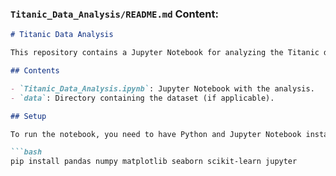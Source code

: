 
### `Titanic_Data_Analysis/README.md` Content:

```markdown
# Titanic Data Analysis

This repository contains a Jupyter Notebook for analyzing the Titanic dataset. The analysis includes data preprocessing and model evaluation using Python libraries such as Pandas, Seaborn, and scikit-learn. The notebook provides insights into the survival patterns of passengers aboard the Titanic.

## Contents

- `Titanic_Data_Analysis.ipynb`: Jupyter Notebook with the analysis.
- `data`: Directory containing the dataset (if applicable).

## Setup

To run the notebook, you need to have Python and Jupyter Notebook installed. You can install the required libraries using the following command:

```bash
pip install pandas numpy matplotlib seaborn scikit-learn jupyter
